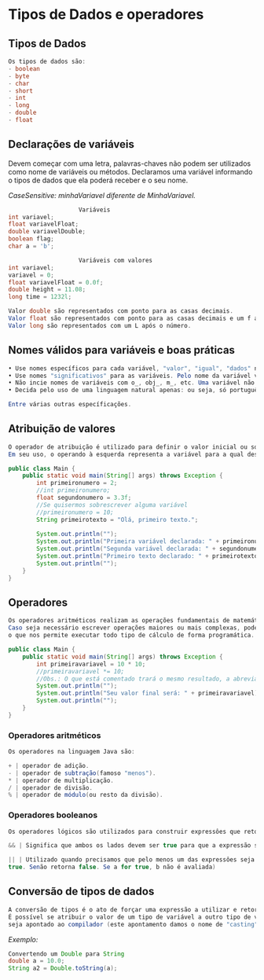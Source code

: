 # Tipos de Dados e operadores
## Tipos de Dados
```java
Os tipos de dados são:
- boolean
- byte
- char
- short 
- int
- long
- double
- float

```
## Declarações de variáveis

Devem começar com uma letra, palavras-chaves não podem ser utilizados como nome de variáveis ou métodos.
Declaramos uma variável informando o tipos de dados que ela poderá receber e o seu nome.

*CaseSensitive: minhaVariavel diferente de MinhaVariavel.*

```java
                    Variáveis
int variavel;
float variavelFloat;
double variavelDouble;
boolean flag;
char a = 'b';
```
```java
                    Variáveis com valores
int variavel;
variavel = 0;
float variavelFloat = 0.0f;
double height = 11.08;
long time = 1232l;

Valor double são representados com ponto para as casas decimais.
Valor float são representados com ponto para as casas decimais e um f após o número.
Valor long são representados com um L após o número.
```
##  Nomes válidos para variáveis e boas práticas
```java
• Use nomes específicos para cada variável, "valor", "igual", "dados" não são nomes validos para nenhum caso.
• Use nomes "significativos" para as variáveis. Pelo nome da variável você deve ser capaz de saber o que ela contém.
• Não incie nomes de variáveis com o_, obj_, m_, etc. Uma variável não precisa de prefixos indicando o estado da variável.
• Decida pelo uso de uma linguagem natural apenas: ou seja, só português ou só ingles.

Entre várias outras específicações.
```
## Atribuição de valores
```java
O operador de atribuição é utilizado para definir o valor inicial ou sobescrever o valor de uma variável.
Em seu uso, o operando à esquerda representa a variável para a qual desejamos atribuir o valor informado à direita.
```
```java
public class Main {
    public static void main(String[] args) throws Exception {
        int primeironumero = 2;
        //int primeironumero;
        float segundonumero = 3.3f;
        //Se quisermos sobrescrever alguma variável
        //primeironumero = 10;
        String primeirotexto = "Olá, primeiro texto.";
        
        System.out.println("");
        System.out.println("Primeira variável declarada: " + primeironumero);
        System.out.println("Segunda variável declarada: " + segundonumero);
        System.out.println("Primeiro texto declarado: " + primeirotexto);
        System.out.println("");
    }
}
```
## Operadores
```java
Os operadores aritméticos realizam as operações fundamentais de matemática entre duas variáveis e retornam o resultado.
Caso seja necessário escrever operações maiores ou mais complexas, podemos combinar esses operadores e criar expressões,
o que nos permite executar todo tipo de cálculo de forma programática.
```
```java
public class Main {
    public static void main(String[] args) throws Exception {
        int primeiravariavel = 10 * 10;
        //primeiravariavel *= 10; 
        //Obs.: O que está comentado trará o mesmo resultado, a abreviação "*=" é igual a: primeiravariavel = primeiravariel * 10
        System.out.println("");
        System.out.println("Seu valor final será: " + primeiravariavel);
        System.out.println("");
    }
}
```
### Operadores aritméticos
```java
Os operadores na linguagem Java são:

+ | operador de adição.
- | operador de subtração(famoso "menos").
* | operador de multiplicação.
/ | operador de divisão.
% | operador de módulo(ou resto da divisão).
```
### Operadores booleanos
```java
Os operadores lógicos são utilizados para construir expressôes que retornam um resultado booleano(true ou false).

&& | Significa que ambos os lados devem ser true para que a expressão seja true.

|| | Utilizado quando precisamos que pelo menos um das expressôes seja verdadeira.(retorna true se a e b forem ambos 
true. Senão retorna false. Se a for true, b não é avaliada)
```
## Conversão de tipos de dados
```java
A conversão de tipos é o ato de forçar uma expressão a utilizar e retornar um determinado tipo.
É possível se atribuir o valor de um tipo de variável a outro tipo de variável, porém para tal é necessário que esta operação 
seja apontado ao compilador (este apontamento damos o nome de "casting").
```
_Exemplo:_
```java
Convertendo um Double para String
double a = 10.0;
String a2 = Double.toString(a);
```
